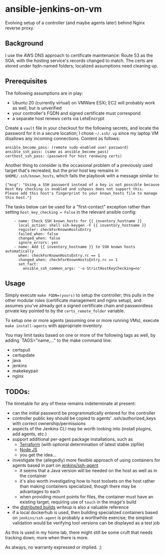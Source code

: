 # ansible-jenkins-on-vm
Evolving setup of a controller (and maybe agents later) behind Nginx reverse proxy.

## Background
I use the AWS DNS approach to certificate maintenance: Route 53 as the SOA, with the hosting service's records changed to match. The certs are stored under fqdn-named folders; localized assumptions need cleaning up.

## Prerequisites
The following assumptions are in play:
* Ubuntu 20 (currently virtual) on VMWare ESXi; EC2 will probably work as well, but is unverified
* your controller's FQDN and signed certificate must correspond
*  a separate host renews certs via LetsEncrypt

Create a `vault` file in your checkout for the following secrets, and locate the password for it in a secure location; I chose `~/.ssh/.vp` since my laptop VM disallows any incoming connections. Content as follows:
```
ansible_become_pass: (remote sudo-enabled user password)
ansible_ssh_pass: (same as ansible_become_pass)
certhost_ssh_pass: (password for host renewing certs)
```
Another thing to consider is the occasional problem of a previously used target that's recreated, but the prior host key remains in `$HOME/.ssh/known_hosts`, which fails the playbook with a message similar to:
```
{"msg": "Using a SSH password instead of a key is not possible because Host Key checking is enabled and sshpass does not support this.  Please add this host's fingerprint to your known_hosts file to manage this host."}
```
The tasks below can be used for a "first-contact" exception rather than setting `host_key_checking = False` in the relevant ansible config:
```
    - name: Check SSH known_hosts for {{ inventory_hostname }}
      local_action: shell ssh-keygen -F {{ inventory_hostname }}
      register: checkForKnownHostsEntry
      failed_when: false
      changed_when: false
      ignore_errors: yes
    - name: Add {{ inventory_hostname }} to SSH known hosts automatically
      when: checkForKnownHostsEntry.rc == 1
      changed_when: checkForKnownHostsEntry.rc == 1
      set_fact:
        ansible_ssh_common_args: '-o StrictHostKeyChecking=no'
```

## Usage
Simply execute `make FQDN=(yours)` to setup the controller; this pulls in the other modular roles (certificate management and nginx setup), and assumes you've already got a signed certificate chain and passwordless private key pointed to by the `certs_remote_folder` variable.

To setup one or more agents (assuming one or more running VMs), execute `make install-agents` with appropriate inventory.

You may limit tasks based on one or more of the following tags as well, by adding `TAGS="name,..." to the make command line:
* certspull
* certupdate
* java
* jenkins
* makekeypair
* nginx

## TODOs:
The timetable for any of these remains indeterminate at present:
* can the initial password be programmatically entered for the controller
* controller public key should be copied to agents' .ssh/authorized_keys with correct ownership/permissions
* aspects of the Jenkins CLI may be worth looking into (install plugins, add agents, etc.)
* support additional per-agent package installations, such as
  * [Terraform](https://releases.hashicorp.com/terraform/) (with optional determination of latest stable zipfile)
  * [Node JS](https://github.com/nodesource/distributions/blob/master/README.md#debinstall)
  * you get the idea...
* investigate the (allegedly) more flexible approach of using containers for agents based in part on [jenkins/ssh-agent](https://hub.docker.com/r/jenkins/ssh-agent/)
  * it seems that a Java version will be needed on the host as well as in the container
  * it's also worth investigating how to host toolsets on the host rather than making containers specialized, though there may be advantages to each
  * when providing mount points for files, the container must have an existing target, requiring use of `touch` in the image's build
* the [distributed builds](https://wiki.jenkins.io/display/JENKINS/Distributed+builds) writeup is also a valuable reference
* if a local dockerhub is used, then building specialized containers based on `jenkins/ssh-agent` is probably a worthwhile exercise; the simplest validation would be verifying tool versions can be displayed as a test job

As this is used in my home lab, there might still be some cruft that needs tracking down; more when there is more.

As always, no warranty expressed or implied. ;)
